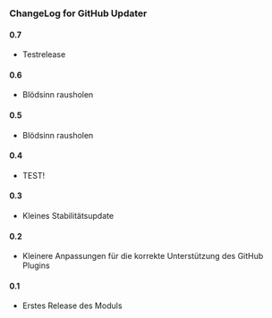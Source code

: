 ### ChangeLog for GitHub Updater

#### 0.7

* Testrelease


#### 0.6

* Blödsinn rausholen


#### 0.5

* Blödsinn rausholen

#### 0.4

* TEST!

#### 0.3

* Kleines Stabilitätsupdate

#### 0.2

* Kleinere Anpassungen für die korrekte Unterstützung des GitHub Plugins

#### 0.1

* Erstes Release des Moduls
